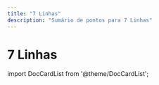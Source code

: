 ```yaml
---
title: "7 Linhas"
description: "Sumário de pontos para 7 Linhas"
---
```


# 7 Linhas

import DocCardList from '@theme/DocCardList';

<DocCardList />
